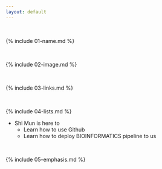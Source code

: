 ```yaml
---
layout: default
---
```

<br>

{% include 01-name.md %}

<br>

{% include 02-image.md %}

<br>

{% include 03-links.md %}

<br>

{% include 04-lists.md %}
* Shi Mun is here to
  * Learn how to use Github
  * Learn how to deploy BIOINFORMATICS pipeline to us
<br>

{% include 05-emphasis.md %}
